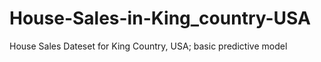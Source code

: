 # House-Sales-in-King_country-USA
House Sales Dateset for King Country, USA; basic predictive model
